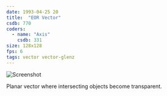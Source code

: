 ```yaml
---
date: 1993-04-25 20
title:  "EOR Vector"
csdb: 770
coders:
  - name: "Axis"
    csdb: 331
size: 128x128
fps: 6
tags: vector vector-glenz
---
```

![Screenshot](/c64wrd/oxyron/comalight9/eor-vector.png)

Planar vector where intersecting objects become transparent.

<!--more-->
